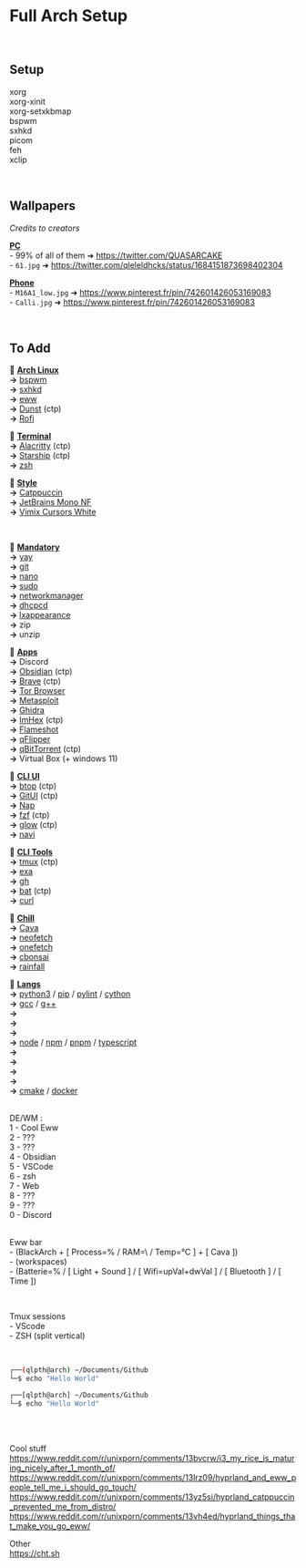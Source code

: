 # Full Arch Setup




<br>

## Setup

xorg<br>
xorg-xinit<br>
xorg-setxkbmap<br>
bspwm<br>
sxhkd<br>
picom<br>
feh<br>
xclip<br>

<!--  -->

<br>


## Wallpapers
*Credits to creators*

<u>**PC**</u><br>
\- 99% of all of them ➜ https://twitter.com/QUASARCAKE<br>
\- `61.jpg` ➜ https://twitter.com/qleleldhcks/status/1684151873698402304<br>


<u>**Phone**</u><br>
\- `M16A1_low.jpg` ➜ https://www.pinterest.fr/pin/742601426053169083<br>
\- `Calli.jpg` ➜ https://www.pinterest.fr/pin/742601426053169083<br>



<br>


## To Add

🔸 <u>**Arch Linux**</u><br>
**->** [bspwm](https://github.com/baskerville/bspwm)<br>
**->** [sxhkd](https://github.com/baskerville/sxhkd)<br>
**->** [eww](https://github.com/elkowar/eww)<br>
**->** [Dunst](https://github.com/dunst-project/dunst) (ctp)<br>
**->** [Rofi](https://github.com/davatorium/rofi)<br>
<!--**->** [Thunar](https://github.com/xfce-mirror/thunar)<br>-->

🔸 <u>**Terminal**</u><br>
**->** [Alacritty](https://github.com/alacritty/alacritty) (ctp)<br>
**->** [Starship](https://github.com/starship/starship) (ctp)<br>
**->** [zsh](https://github.com/zsh-users/zsh)<br>

🔸 <u>**Style**</u><br>
**->** [Catppuccin](https://github.com/catppuccin)<br>
**->** [JetBrains Mono NF](https://github.com/ryanoasis/nerd-fonts)<br>
**->** [Vimix Cursors White](https://github.com/vinceliuice/Vimix-cursors)<br>
<!--**->** [Sweet](https://github.com/EliverLara/Sweet)<br>-->
<!--**->** [Candy Icons](https://github.com/EliverLara/candy-icons)<br>-->



<br>


🔹 <u>**Mandatory**</u><br>
**->** [yay](https://github.com/Jguer/yay)<br>
**->** [git](https://github.com/git/git)<br>
**->** [nano](https://github.com/madnight/nano)<br>
**->** [sudo](https://github.com/sudo-project/sudo)<br>
**->** [networkmanager](https://github.com/NetworkManager/NetworkManager)<br>
**->** [dhcpcd](https://github.com/pelikan/dhcpd)<br>
**->** [lxappearance](https://github.com/lxde/lxappearance)<br>
**->** zip<br>
**->** unzip<br>

🔹 <u>**Apps**</u><br>
**->** Discord<br>
**->** [Obsidian](https://github.com/obsidianmd/obsidian-releases) (ctp)<br>
**->** [Brave](https://github.com/brave/brave-browser) (ctp)<br>
**->** [Tor Browser](https://github.com/torproject/tor)<br>
**->** [Metasploit](https://github.com/rapid7/metasploit-framework)<br>
**->** [Ghidra](https://github.com/NationalSecurityAgency/ghidra)<br>
**->** [ImHex](https://github.com/WerWolv/ImHex) (ctp)<br>
**->** [Flameshot](https://github.com/flameshot-org/flameshot)<br>
**->** [qFlipper](https://github.com/flipperdevices/qFlipper)<br>
**->** [qBitTorrent](https://github.com/catppuccin/qbittorrent) (ctp)<br>
**->** Virtual Box (+ windows 11)<br>

🔹 <u>**CLI UI**</u><br>
**->** [btop](https://github.com/aristocratos/btop) (ctp)<br>
**->** [GitUI](https://github.com/extrawurst/gitui) (ctp)<br>
**->** [Nap](https://github.com/maaslalani/nap)<br>
**->** [fzf](https://github.com/junegunn/fzf) (ctp)<br>
**->** [glow](https://github.com/charmbracelet/glow) (ctp)<br>
**->** [navi](https://github.com/denisidoro/navi)<br>

🔹 <u>**CLI Tools**</u><br>
**->** [tmux](https://github.com/tmux/tmux/wiki) (ctp)<br>
**->** [exa](https://github.com/ogham/exa)<br>
**->** [gh](https://github.com/cli/cli)<br>
**->** [bat](https://github.com/sharkdp/bat) (ctp)<br>
**->** [curl](https://github.com/curl/curl)<br>

🔹 <u>**Chill**</u><br>
**->** [Cava](https://github.com/karlstav/cava)<br>
**->** [neofetch](https://github.com/dylanaraps/neofetch)<br>
**->** [onefetch](https://github.com/o2sh/onefetch)<br>
**->** [cbonsai](https://gitlab.com/jallbrit/cbonsai)<br>
**->** [rainfall](https://github.com/alpin111/rainfall)<br>

🔹 <u>**Langs**</u><br>
**->** <!-- Python / Cython / Mojo -->
[python3](https://github.com/python/cpython)
/ [pip](https://github.com/pypa/pip)
/ [pylint](https://github.com/pylint-dev/pylint)
/ [cython](https://github.com/cython/cython)<br>
**->** <!-- Carbon / C / C++ -->
[gcc](https://github.com/gcc-mirror/gcc)
/ [g++](https://github.com/gcc-mirror/gcc)<br>
**->** <br> <!-- Rust -->
**->** <br> <!-- Java -->
**->** <br> <!-- C# -->
**->** <!-- Javascript / Typescript -->
[node](https://github.com/nodejs/node)
/ [npm](https://github.com/npm/cli)
/ [pnpm](https://github.com/pnpm/pnpm)
/ [typescript](https://github.com/microsoft/TypeScript)<br>
**->** <br> <!-- PhP -->
**->** <br> <!-- Golang -->
**->** <br> <!-- Assembly -->
**->** <br> <!-- JVM / Erlang / LLVM / V8 -->
**->** <!-- Utils -->
[cmake](https://github.com/Kitware/CMake)
/ [docker](https://github.com/docker)<br>


<br>
DE/WM :<br>
1 - Cool Eww<br>
2 - ???<br>
3 - ???<br>
4 - Obsidian<br>
5 - VSCode<br>
6 - zsh<br>
7 - Web<br>
8 - ???<br>
9 - ???<br>
0 - Discord<br>


<br>


Eww bar<br>
\- (BlackArch + [ Process=% / RAM=\ / Temp=°C ] + [ Cava ])<br>
\- (workspaces)<br>
\- (Batterie=% / [ Light + Sound ] / [ Wifi=upVal+dwVal ] / [ Bluetooth ] / [ Time ])<br>


<br>


Tmux sessions<br>
\- VScode<br>
\- ZSH (split vertical)<br>








<br>


```sh
┌──(qlpth@arch) ~/Documents/Github
└─$ echo "Hello World"

┌──[qlpth@arch] ~/Documents/Github
└─$ echo "Hello World"
```


<br>
<br>


Cool stuff<br>
https://www.reddit.com/r/unixporn/comments/13bvcrw/i3_my_rice_is_maturing_nicely_after_1_month_of/<br>
https://www.reddit.com/r/unixporn/comments/13lrz09/hyprland_and_eww_people_tell_me_i_should_go_touch/<br>
https://www.reddit.com/r/unixporn/comments/13yz5si/hyprland_catppuccin_prevented_me_from_distro/<br>
https://www.reddit.com/r/unixporn/comments/13vh4ed/hyprland_things_that_make_you_go_eww/<br>

Other<br>
https://cht.sh